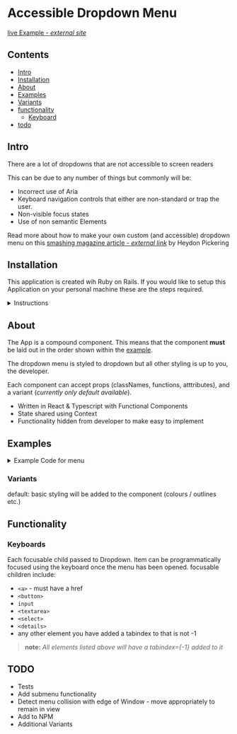 # Accessible Dropdown Menu

[live Example - _external site_](https://dropdown-a11y.netlify.app/)

## Contents

- [Intro](#intro)
- [Installation](#installation)
- [About](#about)
- [Examples](#examples)
- [Variants](#variants)
- [functionality](#functionality)
  - [Keyboard](#keyboard)
- [todo](#todo)

## Intro

There are a lot of dropdowns that are not accessible to screen readers

This can be due to any number of things but commonly will be:

- Incorrect use of Aria
- Keyboard navigation controls that either are non-standard or trap the user.
- Non-visible focus states
- Use of non semantic Elements

Read more about how to make your own custom (and accessible) dropdown menu on this [smashing magazine article - _external link_](https://www.smashingmagazine.com/2017/11/building-accessible-menu-systems/) by Heydon Pickering

## Installation

This application is created wih Ruby on Rails. If you would like to setup this Application on your personal machine these are the steps required.

<details>
<summary>Instructions</summary>

- fork and clone the Repo
- navigate into the Dropdown repo
- npm install
- npm run start will open the example component on port 3000: [localhost:3000 ](http://localhost:3000/) _external site_

</details>

## About

The App is a compound component. This means that the component **must** be laid out in the order shown within the [example](#example).

The dropdown menu is styled to dropdown but all other styling is up to you, the developer.

Each component can accept props (classNames, functions, atttributes), and a variant (_*currently only default available*_).

- Written in React & Typescript with Functional Components
- State shared using Context
- Functionality hidden from developer to make easy to implement

## Examples

<details>
<summary> Example Code for menu</summary>

```jsx
<Dropdown>
  <Dropdown.Trigger label="TEST LABEL" variant="default">
    Menu
  </Dropdown.Trigger>
  <Dropdown.Content>
    <Dropdown.Item>
      <button>hello</button>
    </Dropdown.Item>
    <Dropdown.Item>
      <a href="/#">world</a>
    </Dropdown.Item>
    <Dropdown.Item>
      <p>hello</p>
    </Dropdown.Item>
  </Dropdown.Content>
</Dropdown>
```

</details>

### Variants

default: basic styling will be added to the component (colours / outlines etc.)

## Functionality

### Keyboards

Each focusable child passed to Dropdown. Item can be programmatically focused using the keyboard once the menu has been opened.
focusable children include:

- `<a>` - must have a href
- `<button>`
- `input`
- `<textarea>`
- `<select>`
- `<details>`
- any other element you have added a tabindex to that is not -1

> **note:** _All elements listed above will have a tabindex={-1} added to it_

## TODO

- Tests
- Add submenu functionality
- Detect menu collision with edge of Window - move appropriately to remain in view
- Add to NPM
- Additional Variants
